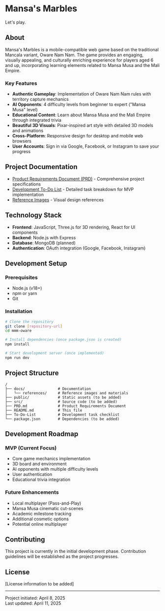 # Mansa's Marbles

Let's play.

## About

Mansa's Marbles is a mobile-compatible web game based on the traditional Mancala variant, Oware Nam Nam. The game provides an engaging, visually appealing, and culturally enriching experience for players aged 6 and up, incorporating learning elements related to Mansa Musa and the Mali Empire.

### Key Features

- **Authentic Gameplay**: Implementation of Oware Nam Nam rules with territory capture mechanics
- **AI Opponents**: 4 difficulty levels from beginner to expert ("Mansa Musa" level)
- **Educational Content**: Learn about Mansa Musa and the Mali Empire through integrated trivia
- **Beautiful 3D Visuals**: Pixar-inspired art style with detailed 3D models and animations
- **Cross-Platform**: Responsive design for desktop and mobile web browsers
- **User Accounts**: Sign in via Google, Facebook, or Instagram to save your progress

## Project Documentation

- [Product Requirements Document (PRD)](PRD.md) - Comprehensive project specifications
- [Development To-Do List](To-Do-List) - Detailed task breakdown for MVP implementation
- [Reference Images](docs/references/) - Visual design references

## Technology Stack

- **Frontend**: JavaScript, Three.js for 3D rendering, React for UI components
- **Backend**: Node.js with Express
- **Database**: MongoDB (planned)
- **Authentication**: OAuth integration (Google, Facebook, Instagram)

## Development Setup

### Prerequisites

- Node.js (v18+)
- npm or yarn
- Git

### Installation

```bash
# Clone the repository
git clone [repository-url]
cd mmm-oware

# Install dependencies (once package.json is created)
npm install

# Start development server (once implemented)
npm run dev
```

## Project Structure

```
/
├── docs/               # Documentation
│   └── references/     # Reference images and materials
├── public/             # Static assets (to be added)
├── src/                # Source code (to be added)
├── PRD.md              # Product Requirements Document
├── README.md           # This file
├── To-Do-List          # Development task checklist
└── package.json        # Dependencies (to be added)
```

## Development Roadmap

### MVP (Current Focus)
- Core game mechanics implementation
- 3D board and environment
- AI opponents with multiple difficulty levels
- User authentication
- Educational trivia integration

### Future Enhancements
- Local multiplayer (Pass-and-Play)
- Mansa Musa cinematic cut-scenes
- Academic milestone tracking
- Additional cosmetic options
- Potential online multiplayer

## Contributing

This project is currently in the initial development phase. Contribution guidelines will be established as the project progresses.

## License

[License information to be added]

---

Project initiated: April 8, 2025  
Last updated: April 11, 2025
